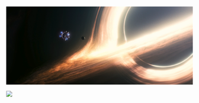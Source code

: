 ![pic](https://github.com/coreyjwang/coreyjwang/blob/main/pic.png?raw=true)

![](https://skillicons.dev/icons?i=py,c,cpp,matlab,pytorch,latex&perline=10&theme=light)
